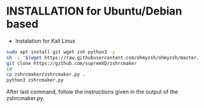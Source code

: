 # INSTALLATION for Ubuntu/Debian based
+ Instalation for Kali Linux
```bash
sudo apt install git wget zsh python3 -y
sh -c "$(wget https://raw.githubusercontent.com/ohmyzsh/ohmyzsh/master/tools/install.sh -O -)"
git clone https://github.com/supremXD/zshrcmaker
cd
cp zshrcmaker/zshrcmaker.py .
python3 zshrcmaker.py
```

After last command, follow the instructions given in the output of the zshrcmaker.py.
